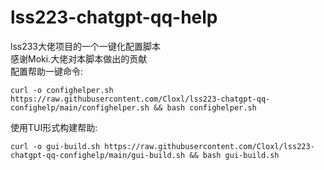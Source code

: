 # lss223-chatgpt-qq-help  
lss233大佬项目的一个一键化配置脚本  
感谢Moki.大佬对本脚本做出的贡献    
配置帮助一键命令:  
```
curl -o confighelper.sh https://raw.githubusercontent.com/Cloxl/lss223-chatgpt-qq-confighelp/main/confighelper.sh && bash confighelper.sh 
```

使用TUI形式构建帮助:  
```
curl -o gui-build.sh https://raw.githubusercontent.com/Cloxl/lss223-chatgpt-qq-confighelp/main/gui-build.sh && bash gui-build.sh
```
